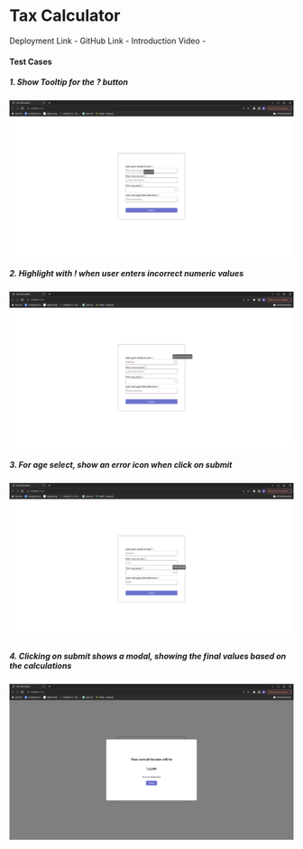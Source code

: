 # Tax Calculator
Deployment Link - 
GitHub Link - 
Introduction Video - 

#### Test Cases
##### 1. Show Tooltip for the ? button
![Screenshot 1](/screenshots/ss1.png)
##### 2. Highlight with ! when user enters incorrect numeric values
![Screenshot 2](/screenshots/ss2.png)
##### 3. For age select, show an error icon when click on submit
![Screenshot 3](/screenshots/ss3.png)
##### 4. Clicking on submit shows a modal, showing the final values based on the calculations 
![Screenshot 4](/screenshots/ss4.png)
